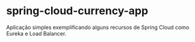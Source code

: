 # spring-cloud-currency-app
Aplicação simples exemplificando alguns recursos de Spring Cloud como Eureka e Load Balancer.
